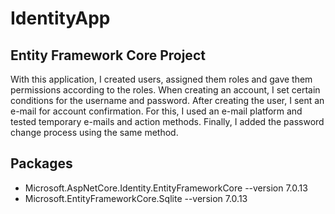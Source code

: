 # IdentityApp
## Entity Framework Core Project
With this application, I created users, assigned them roles and gave them permissions according to the roles. When creating an account, I set certain conditions for the username and password.
After creating the user, I sent an e-mail for account confirmation. For this, I used an e-mail platform and tested temporary e-mails and action methods.
Finally, I added the password change process using the same method.

## Packages
- Microsoft.AspNetCore.Identity.EntityFrameworkCore --version 7.0.13
- Microsoft.EntityFrameworkCore.Sqlite --version 7.0.13
